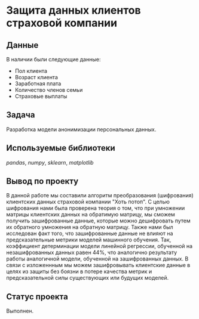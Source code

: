 # Защита данных клиентов страховой компании

## Данные

В наличии были следующие данные:
- Пол клиента
- Возраст клиента
- Заработная плата
- Количество членов семьи
- Страховые выплаты

## Задача
Разработка модели анонимизации персональных данных.

## Используемые библиотеки
*pandas*, *numpy*, *sklearn*, *matplotlib*

## Вывод по проекту
В данной работе мы составили алгоритм преобразования (шифрования) клиентских данных страховой компании "Хоть потоп". С целью шифрования нами была проверена теория о том, что при умножении матрицы клиентских данных на обратимую матрицу, мы сможем получить зашифрованные данные, которые можно дешифровать путем их обратного умножения на обратную матрицу.
Также нами был исследован факт того, что зашифрованные данные не влияют на предсказательные метрики моделей машинного обучения. Так, коэффициент детерминации модели линейной регрессии, обученной на незашифрованных данных равен 44%, что аналогично результату работы аналогичной модели, обученной на зашифрованных данных.
В связи с изложеннным мы можем зашифровывать клиентские данные в целях из защиты без боязни в потере качества метрик и предсказательной силы существующих или будущих моделей.

## Статус проекта
Выполнен.